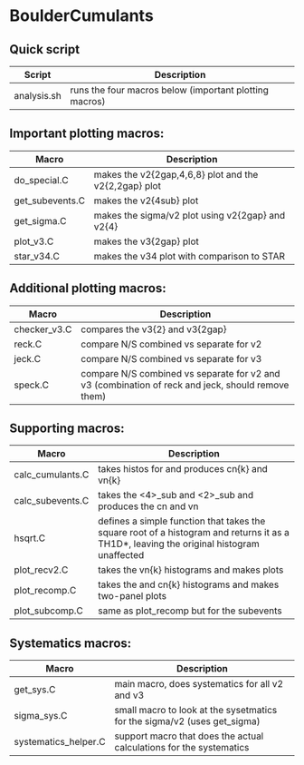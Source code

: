 # BoulderCumulants



## Quick script

Script | Description
------ | -----------
analysis.sh | runs the four macros below (important plotting macros)



## Important plotting macros:

Macro | Description
----- | -----------
do_special.C | makes the v2{2gap,4,6,8} plot and the v2{2,2gap} plot
get_subevents.C | makes the v2{4sub} plot
get_sigma.C | makes the sigma/v2 plot using v2{2gap} and v2{4}
plot_v3.C | makes the v3{2gap} plot
star_v34.C | makes the v34 plot with comparison to STAR



## Additional plotting macros:

Macro | Description
----- | -----------
checker_v3.C | compares the v3{2} and v3{2gap}
reck.C | compare N/S combined vs separate for v2
jeck.C | compare N/S combined vs separate for v3
speck.C | compare N/S combined vs separate for v2 and v3 (combination of reck and jeck, should remove them)



## Supporting macros:

Macro | Description
----- | -----------
calc_cumulants.C | takes histos for <k> and produces cn{k} and vn{k}
calc_subevents.C | takes the <4>_sub and <2>_sub and produces the cn and vn
hsqrt.C | defines a simple function that takes the square root of a histogram and returns it as a TH1D*, leaving the original histogram unaffected
plot_recv2.C | takes the vn{k} histograms and makes plots
plot_recomp.C | takes the <k> and cn{k} histograms and makes two-panel plots
plot_subcomp.C | same as plot_recomp but for the subevents



## Systematics macros:

Macro | Description
----- | -----------
get_sys.C | main macro, does systematics for all v2 and v3
sigma_sys.C | small macro to look at the sysetmatics for the sigma/v2 (uses get_sigma)
systematics_helper.C | support macro that does the actual calculations for the systematics

